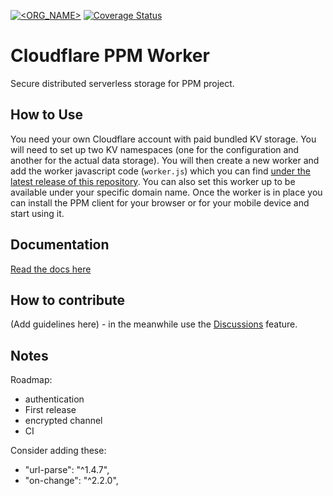 [![<ORG_NAME>](https://circleci.com/gh/adamjakab/PPM-Cloudflare-Worker.svg?style=shield)](https://circleci.com/gh/adamjakab/PPM-Cloudflare-Worker)
[![Coverage Status](https://coveralls.io/repos/github/adamjakab/PPM-Cloudflare-Worker/badge.svg?branch=master)](https://coveralls.io/github/adamjakab/PPM-Cloudflare-Worker?branch=master)


Cloudflare PPM Worker
========================
Secure distributed serverless storage for PPM project. 

How to Use
----------
You need your own Cloudflare account with paid bundled KV storage.
You will need to set up two KV namespaces (one for the configuration and another for the actual data storage).
You will then create a new worker and add the worker javascript code (`worker.js`) which you can find [under the latest release of this repository](/releases).
You can also set this worker up to be available under your specific domain name.
Once the worker is in place you can install the PPM client for your browser or for your mobile device and start using it.

Documentation
-------------
[Read the docs here](https://adamjakab.github.io/PPM-Cloudflare-Worker/)

How to contribute
-----------------
(Add guidelines here) - in the meanwhile use the [Discussions](/discussions) feature.


Notes
-----
Roadmap:
- authentication
- First release
- encrypted channel
- CI


Consider adding these:
- "url-parse": "^1.4.7",
- "on-change": "^2.2.0",
